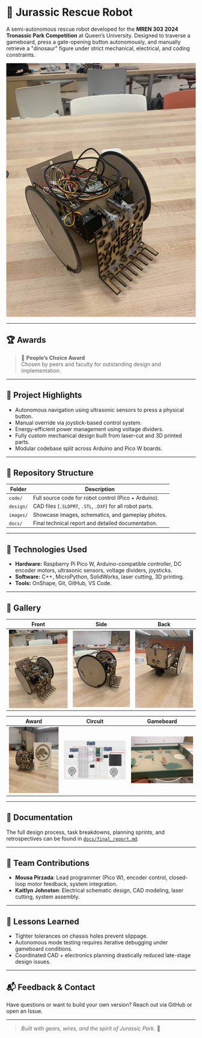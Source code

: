 # 🦖 Jurassic Rescue Robot

A semi-autonomous rescue robot developed for the **MREN 303 2024 Tronassic Park Competition** at Queen’s University. Designed to traverse a gameboard, press a gate-opening button autonomously, and manually retrieve a "dinosaur" figure under strict mechanical, electrical, and coding constraints.

![Robot Front View](images/robot_front.jpg)

---

## 🏆 Awards

> 🥇 **People’s Choice Award**  
> Chosen by peers and faculty for outstanding design and implementation.

---

## 🚀 Project Highlights

- Autonomous navigation using ultrasonic sensors to press a physical button.
- Manual override via joystick-based control system.
- Energy-efficient power management using voltage dividers.
- Fully custom mechanical design built from laser-cut and 3D printed parts.
- Modular codebase split across Arduino and Pico W boards.

---

## 📁 Repository Structure

| Folder | Description |
|--------|-------------|
| `code/` | Full source code for robot control (Pico + Arduino). |
| `design/` | CAD files (`.SLDPRT`, `.STL`, `.DXF`) for all robot parts. |
| `images/` | Showcase images, schematics, and gameplay photos. |
| `docs/` | Final technical report and detailed documentation. |

---

## 🔧 Technologies Used

- **Hardware:** Raspberry Pi Pico W, Arduino-compatible controller, DC encoder motors, ultrasonic sensors, voltage dividers, joysticks.
- **Software:** C++, MicroPython, SolidWorks, laser cutting, 3D printing.
- **Tools:** OnShape, Git, GitHub, VS Code.

---

## 📸 Gallery

| Front | Side | Back |
|-------|------|------|
| ![Front](images/robot_front.jpg) | ![Side](images/robot_side.jpg) | ![Back](images/robot_back.jpg) |

| Award | Circuit | Gameboard |
|-------|---------|-----------|
| ![Award](images/award_robot.jpg) | ![Schematic](images/electrical_schematic.png) | ![Gameplay](images/gameboard_middle.webp) |

---

## 📄 Documentation

The full design process, task breakdowns, planning sprints, and retrospectives can be found in [`docs/final_report.md`](docs/final_report.md).

---

## 🤝 Team Contributions

- **Mousa Pirzada**: Lead programmer (Pico W), encoder control, closed-loop motor feedback, system integration.
- **Kaitlyn Johnston**: Electrical schematic design, CAD modeling, laser cutting, system assembly.

---

## 🧠 Lessons Learned

- Tighter tolerances on chassis holes prevent slippage.
- Autonomous mode testing requires iterative debugging under gameboard conditions.
- Coordinated CAD + electronics planning drastically reduced late-stage design issues.

---

## 📬 Feedback & Contact

Have questions or want to build your own version? Reach out via GitHub or open an Issue.

---

> _Built with gears, wires, and the spirit of Jurassic Park._ 🦕

